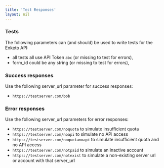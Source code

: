 ```yaml
---
title: 'Test Responses'
layout: nil
---
```


### Tests

The following parameters can (and should) be used to write tests for the Enketo API:

* all tests all use API Token `abc` (or missing to test for errors),
* form_id could be any string (or missing to test for errors),


### Success responses

Use the following server_url parameter for success responses:

* `https://testserver.com/bob`


### Error responses

Use the following server_url parameters for error responses:

* `https://testserver.com/noquota` to simulate insufficient quota
* `https://testserver.com/noapi` to simulate no API access
* `https://testserver.com/noquotanoapi` to simulate insufficient quota and no API access
* `https://testserver.com/notpaid` to simulate an inactive account
* `https://testserver.com/notexist` to simulate a non-existing server url or account with that server_url